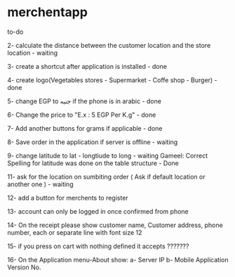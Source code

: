 # merchentapp

to-do

2- calculate the distance between the customer location and the store location - waiting

3- create a shortcut after application is installed - done

4- create logo(Vegetables stores - Supermarket - Coffe shop - Burger) - done

5- change EGP to جنيه if the phone is in arabic - done

6- Change the price to "E.x : 5 EGP Per K.g" - done

7- Add another buttons for grams if applicable - done

8- Save order in the application if server is offline - waiting

9- change latitude to lat - longtiude to long - waiting
  Gameel: Correct Spelling for latitude was done on the table structure - Done

11- ask for the location on sumbiting order ( Ask if default location or another one ) - waiting

12- add a button for merchents to register

13- account can only be logged in once confirmed from phone

14- On the receipt please show customer name, Customer address, phone number, each or separate line with font size 12

15- if you press on cart with nothing defined it accepts ???????

16- On the Application menu-About show:
    a-  Server IP
    b-  Mobile Application Version No.
